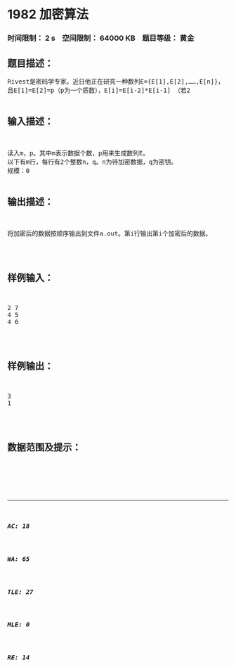 # 1982 加密算法   
### 时间限制： 2 s&nbsp;&nbsp;&nbsp;&nbsp;空间限制： 64000 KB&nbsp;&nbsp;&nbsp;&nbsp;题目等级： 黄金  
## 题目描述：  

<pre>
Rivest是密码学专家。近日他正在研究一种数列E={E[1],E[2],……,E[n]}，  
且E[1]=E[2]=p（p为一个质数），E[i]=E[i-2]*E[i-1] （若2<i<=n）。  
例如{2,2,4,8,32,256,8192,……}就是p=2的数列。在此基础上他又设计了一种加密  
算法，该算法可以通过一个密钥q (q<p)将一个正整数n加密成另外一个正整数d，计  
算公式为：d=E[n] mod q。现在Rivest想对一组数据进行加密，但他对程序设计不太  
感兴趣，请你帮助他设计一个数据加密程序。
</pre>
  
  
## 输入描述：  

<pre>
读入m，p。其中m表示数据个数，p用来生成数列E。  
以下有m行，每行有2个整数n，q。n为待加密数据，q为密钥。  
规模：0<p,n<2^31；0<q<p；0<m<=5000。
</pre>
  
  
## 输出描述：  

<pre>
将加密后的数据按顺序输出到文件a.out。第i行输出第i个加密后的数据。
</pre>
  
  
## 样例输入：  

<pre>
2 7  
4 5  
4 6
</pre>
  
  
## 样例输出：  

<pre>
3  
1
</pre>
  
  
## 数据范围及提示：  

<pre>
</pre>
  
  
***  

##### AC: 18  
##### WA: 65  
##### TLE: 27  
##### MLE: 0  
##### RE: 14  
